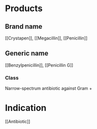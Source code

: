 # Products

## Brand name
[[Crystapen]], [[Megacillin]], [[Penicillin]]

## Generic name
[[Benzylpenicillin]], [[Penicillin G]]

### Class
Narrow-spectrum antibiotic against Gram +

# Indication
[[Antibiotic]]

